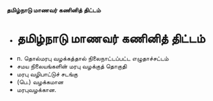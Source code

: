 **தமிழ்நாடு மாணவர் கணினித் திட்டம்**
- # தமிழ்நாடு மாணவர் கணினித் திட்டம்
- n. தொல்மரபு வழக்கத்தால் நிலைநாட்டப்பட்ட எழுதாச்சட்டம்
- சமய நிலையங்களின் மரபு வழக்குத் தொகுதி
- மரபு வழிபாட்டுச் சடங்கு
- (பெ.) வழக்கமான
- மரபுவழக்கான.

